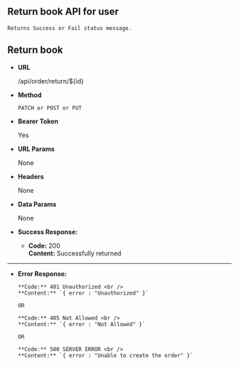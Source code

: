 **Return book API for user**
----
    Returns Success or Fail status message.

## Return book

* **URL**

  /api/order/return/${id}

* **Method**

  `PATCH or POST or PUT`

* **Bearer Token**

  Yes

* **URL Params**

  None

* **Headers**

  None

* **Data Params**

  None


* **Success Response:**

    * **Code:** 200 <br/>
      **Content:** Successfully returned

----

* **Error Response:**


      **Code:** 401 Unauthorized <br />
      **Content:** `{ error : "Unauthorized" }`

      OR

      **Code:** 405 Not Allowed <br />
      **Content:** `{ error : "Not Allowed" }`

      OR

      **Code:** 500 SERVER ERROR <br />
      **Content:** `{ error : "Unable to create the order" }`

